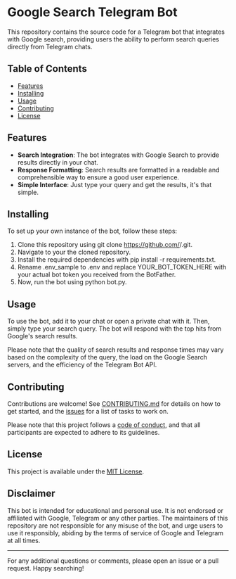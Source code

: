 # Google Search Telegram Bot

This repository contains the source code for a Telegram bot that integrates with Google search, providing users the ability to perform search queries directly from Telegram chats. 

## Table of Contents

- [Features](#features)
- [Installing](#installing)
- [Usage](#usage)
- [Contributing](#contributing)
- [License](#license)

## Features

- **Search Integration**: The bot integrates with Google Search to provide results directly in your chat.
- **Response Formatting**: Search results are formatted in a readable and comprehensible way to ensure a good user experience.
- **Simple Interface**: Just type your query and get the results, it's that simple.

## Installing

To set up your own instance of the bot, follow these steps:

1. Clone this repository using git clone https://github.com/<username>/<repo-name>.git.
2. Navigate to your the cloned repository.
3. Install the required dependencies with pip install -r requirements.txt.
4. Rename .env_sample to .env and replace YOUR_BOT_TOKEN_HERE with your actual bot token you received from the BotFather.
5. Now, run the bot using python bot.py.

## Usage

To use the bot, add it to your chat or open a private chat with it. Then, simply type your search query. The bot will respond with the top hits from Google's search results. 

Please note that the quality of search results and response times may vary based on the complexity of the query, the load on the Google Search servers, and the efficiency of the Telegram Bot API.

## Contributing

Contributions are welcome! See [CONTRIBUTING.md](CONTRIBUTING.md) for details on how to get started, and the [issues](https://github.com/<username>/<repo-name>/issues) for a list of tasks to work on. 

Please note that this project follows a [code of conduct](CODE_OF_CONDUCT.md), and that all participants are expected to adhere to its guidelines.

## License

This project is available under the [MIT License](LICENSE.md). 

## Disclaimer

This bot is intended for educational and personal use. It is not endorsed or affiliated with Google, Telegram or any other parties. The maintainers of this repository are not responsible for any misuse of the bot, and urge users to use it responsibly, abiding by the terms of service of Google and Telegram at all times.

---

For any additional questions or comments, please open an issue or a pull request. Happy searching!
